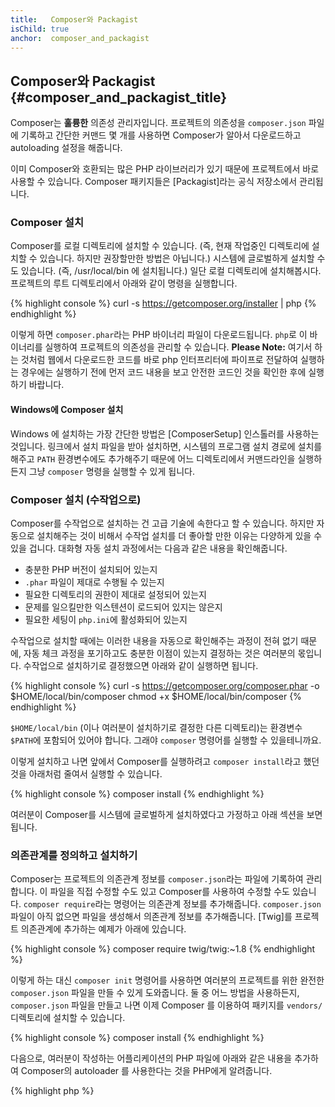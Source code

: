 ```yaml
---
title:   Composer와 Packagist
isChild: true
anchor:  composer_and_packagist
---
```


## Composer와 Packagist {#composer_and_packagist_title}

Composer는 **훌륭한** 의존성 관리자입니다. 프로젝트의 의존성을 `composer.json` 파일에 기록하고 간단한 커맨드 몇 개를
사용하면 Composer가 알아서 다운로드하고 autoloading 설정을 해줍니다.

이미 Composer와 호환되는 많은 PHP 라이브러리가 있기 때문에 프로젝트에서 바로 사용할 수 있습니다. Composer 패키지들은 
[Packagist]라는 공식 저장소에서 관리됩니다.

### Composer 설치

Composer를 로컬 디렉토리에 설치할 수 있습니다. (즉, 현재 작업중인 디렉토리에 설치할 수 있습니다. 하지만 권장할만한
방법은 아닙니다.) 시스템에 글로벌하게 설치할 수도 있습니다. (즉, /usr/local/bin 에 설치됩니다.) 일단 로컬 디렉토리에
설치해봅시다. 프로젝트의 루트 디렉토리에서 아래와 같이 명령을 실행합니다.

{% highlight console %}
curl -s https://getcomposer.org/installer | php
{% endhighlight %}

이렇게 하면 `composer.phar`라는 PHP 바이너리 파일이 다운로드됩니다. `php`로 이 바이너리를 실행하여 프로젝트의 의존성을
관리할 수 있습니다.
<strong>Please Note:</strong> 여기서 하는 것처럼 웹에서 다운로드한 코드를 바로 php 인터프리터에 파이프로 전달하여
실행하는 경우에는 실행하기 전에 먼저 코드 내용을 보고 안전한 코드인 것을 확인한 후에 실행하기 바랍니다.

#### Windows에 Composer 설치

Windows 에 설치하는 가장 간단한 방법은 [ComposerSetup] 인스톨러를 사용하는 것입니다. 링크에서 설치 파일을 받아
설치하면, 시스템의 프로그램 설치 경로에 설치를 해주고 `PATH` 환경변수에도 추가해주기 때문에 어느 디렉토리에서
커맨드라인을 실행하든지 그냥 `composer` 명령을 실행할 수 있게 됩니다.

### Composer 설치 (수작업으로)

Composer를 수작업으로 설치하는 건 고급 기술에 속한다고 할 수 있습니다. 하지만 자동으로 설치해주는 것이 비해서 수작업
설치를 더 좋아할 만한 이유는 다양하게 있을 수 있을 겁니다. 대화형 자동 설치 과정에서는 다음과 같은 내용을 확인해줍니다.

- 충분한 PHP 버전이 설치되어 있는지
- `.phar` 파일이 제대로 수행될 수 있는지
- 필요한 디렉토리의 권한이 제대로 설정되어 있는지
- 문제를 일으킬만한 익스텐션이 로드되어 있지는 않은지
- 필요한 세팅이 `php.ini`에 활성화되어 있는지

수작업으로 설치할 때에는 이러한 내용을 자동으로 확인해주는 과정이 전혀 없기 때문에, 자동 체크 과정을 포기하고도 충분한
이점이 있는지 결정하는 것은 여러분의 몫입니다. 수작업으로 설치하기로 결정했으면 아래와 같이 실행하면 됩니다.

{% highlight console %}
curl -s https://getcomposer.org/composer.phar -o $HOME/local/bin/composer
chmod +x $HOME/local/bin/composer
{% endhighlight %}

`$HOME/local/bin` (이나 여러분이 설치하기로 결정한 다른 디렉토리)는 환경변수 `$PATH`에 포함되어 있어야 합니다.
그래야 `composer` 명령어를 실행할 수 있을테니까요.

이렇게 설치하고 나면 앞에서 Composer를 실행하려고 `composer install`라고 했던 것을 아래처럼 줄여서 실행할 수 있습니다.

{% highlight console %}
composer install
{% endhighlight %}

여러분이 Composer를 시스템에 글로벌하게 설치하였다고 가정하고 아래 섹션을 보면 됩니다.

### 의존관계를 정의하고 설치하기

Composer는 프로젝트의 의존관계 정보를 `composer.json`라는 파일에 기록하여 관리합니다. 이 파일을 직접 수정할 수도 있고
Composer를 사용하여 수정할 수도 있습니다. `composer require`라는 명령어는 의존관계 정보를 추가해줍니다. `composer.json`
파일이 아직 없으면 파일을 생성해서 의존관계 정보를 추가해줍니다. [Twig]를 프로젝트 의존관계에 추가하는 예제가 아래에
있습니다.

{% highlight console %}
composer require twig/twig:~1.8
{% endhighlight %}

이렇게 하는 대신 `composer init` 명령어를 사용하면 여러분의 프로젝트를 위한 완전한 `composer.json` 파일을 만들 수 있게
도와줍니다. 둘 중 어느 방법을 사용하든지, `composer.json` 파일을 만들고 나면 이제 Composer 를 이용하여 패키지를
`vendors/` 디렉토리에 설치할 수 있습니다. 

{% highlight console %}
composer install
{% endhighlight %}

다음으로, 여러분이 작성하는 어플리케이션의 PHP 파일에 아래와 같은 내용을 추가하여 Composer의 autoloader 를 사용한다는
것을 PHP에게 알려줍니다.

{% highlight php %}
<?php
require 'vendor/autoload.php';
{% endhighlight %}

이제 여러분은 필요한 의존 라이브러리를 사용할 수 있습니다. 그 라이브러리들은 필요할 때 자동으로 로드될 것입니다.

### 의존관계 정보 업데이트하기

`composer install` 명령어를 처음 실행하면 Composer는 설치한 패키지들의 버전을 기록한 `composer.lock` 파일을 생성합니다.
여러분의 프로젝트를 다른 개발자와 공유할 때 `composer.lock` 파일을 같이 포함시켜서 공유하면, 다른 개발자가 프로젝트를
받아서 `composer install` 명령어를 실행했을 때 여러분이 사용한 것과 동일한 버전의 패키지를 받게 됩니다. 의존관계
정보를 업데이트하고 싶으면 `composer update` 명령어를 실행하면 됩니다.

이런 점은 여러분이 사용하는 패키지 버전을 유연하게 관리하려고 할 때 가장 유용할 것입니다. 예를 들어 `~1.8` 이라고
버전을 지정한 것은 "`1.8.0` 보다는 높은 버전이지만 `2.0.x-dev` 버전보다는 낮은 버전"을 의미합니다. `*` 와일드카드
문자를 사용해서 `1.8.*` 이라고 표현하는 것도 동일한 의미입니다. `composer update` 명령어를 실행하면 지정된 제한 사항에
맞는 최신 버전으로 의존관계 정보를 업데이트해 줍니다.

### 업데이트 알림 받기

[VersionEye]라는 웹 서비스에 가입하여 새 버전 알림을 받을 수 있습니다. 여러분의 GitHub나 BitBucket 계정의 저장소에서
`composer.json` 파일을 모니터링하다가 새로운 패키지 업데이트가 나오면 메일로 알려주는 기능을 하는 서비스입니다.

### 의존 패키지들의 보안 이슈 확인하기

[Security Advisories Checker]는 `composer.lock` 파일을 확인하여 여러분의 의존관계를 업데이트해야 하는지 알려주는
웹 서비스와 커맨드라인 도구입니다.

### 컴포저를 이용하여 전역 의존 패키지들 관리하기

컴포저는 전역 의존성과 바이너리(실행파일) 또한 관리 가능합니다. 사용법은 아주 간단합니다. 그저 모든 커맨드 앞에
`global`만 붙이면 됩니다. PHPUnit을 인스톨 하고 싶고, 이것이 전역에서 사용가능하다면 다음과 같이 커맨드를 입력할 수
있습니다.

{% highlight console %}
composer global require phpunit/phpunit
{% endhighlight %}

위 명령어는 의존 패키지들을 위치할 `~/.composer` 폴더를 생성합니다(이미 있다면 그냥 넘어가겠죠?). 설치된 패키지가
어디에서든 실행되어야 할 바이너리(실행파일)를 갖고 있다면, 이를 실행하기 위해서 `~/.composer/vendor/bin`폴더를
`$PATH`변수에 추가해야 합니다.

* [컴포저에 대해 더 알아보기][Learn about Composer]

(역주 : 그리고 놀랍게도 컴포저는 한국어 메뉴얼이 존재합니다!)

* [컴포저 한글 웹사이트][Composer Korean]

[Packagist]: http://packagist.org/
[Twig]: http://twig.sensiolabs.org
[VersionEye]: https://www.versioneye.com/
[Security Advisories Checker]: https://security.sensiolabs.org/
[Learn about Composer]: http://getcomposer.org/doc/00-intro.md
[ComposerSetup]: https://getcomposer.org/Composer-Setup.exe
[Composer Korean]: http://xpressengine.github.io/Composer-korean-docs/
